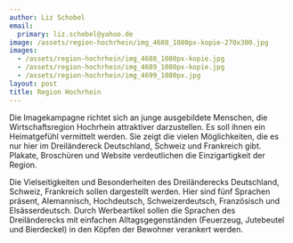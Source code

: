 ```yaml
---
author: Liz Schobel
email:
  primary: liz.schobel@yahoo.de
image: /assets/region-hochrhein/img_4688_1080px-kopie-270x300.jpg
images: 
  - /assets/region-hochrhein/img_4688_1080px-kopie.jpg
  - /assets/region-hochrhein/img_4689_1080px-kopie.jpg
  - /assets/region-hochrhein/img_4699_1080px.jpg
layout: post
title: Region Hochrhein
---
```


Die Imagekampagne richtet sich an junge ausgebildete Menschen, die Wirtschaftsregion Hochrhein attraktiver darzustellen. Es soll ihnen ein Heimatgefühl vermittelt werden. Sie zeigt die vielen Möglichkeiten, die es nur hier im Dreiländereck Deutschland, Schweiz und Frankreich gibt. Plakate, Broschüren und Website verdeutlichen die Einzigartigkeit der Region.

Die Vielseitigkeiten und Besonderheiten des Dreiländerecks Deutschland, Schweiz, Frankreich sollen dargestellt werden. Hier sind fünf Sprachen präsent, Alemannisch, Hochdeutsch, Schweizerdeutsch, Französisch und Elsässerdeutsch. Durch Werbeartikel sollen die Sprachen des Dreiländerecks mit einfachen Alltagsgegenständen (Feuerzeug, Jutebeutel und Bierdeckel) in den Köpfen der Bewohner verankert werden.

&nbsp;